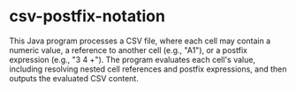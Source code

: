 # csv-postfix-notation
This Java program processes a CSV file, where each cell may contain a numeric value, a reference to another cell (e.g., "A1"), or a postfix expression (e.g., "3 4 +"). The program evaluates each cell's value, including resolving nested cell references and postfix expressions, and then outputs the evaluated CSV content.
